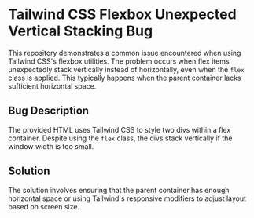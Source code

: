 # Tailwind CSS Flexbox Unexpected Vertical Stacking Bug

This repository demonstrates a common issue encountered when using Tailwind CSS's flexbox utilities.  The problem occurs when flex items unexpectedly stack vertically instead of horizontally, even when the `flex` class is applied. This typically happens when the parent container lacks sufficient horizontal space.

## Bug Description

The provided HTML uses Tailwind CSS to style two divs within a flex container.  Despite using the `flex` class, the divs stack vertically if the window width is too small.

## Solution

The solution involves ensuring that the parent container has enough horizontal space or using Tailwind's responsive modifiers to adjust layout based on screen size.